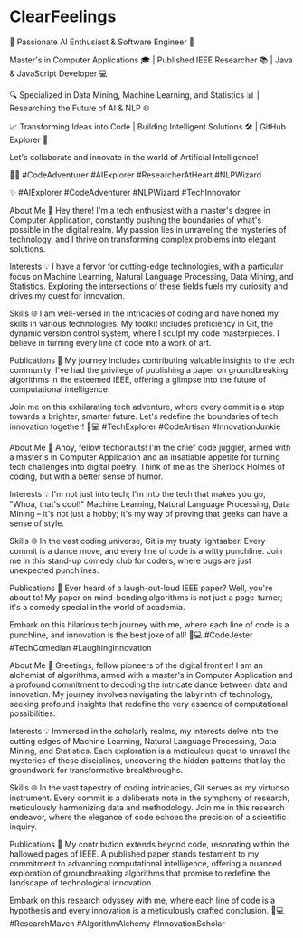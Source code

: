 # ClearFeelings


🚀 Passionate AI Enthusiast & Software Engineer 🤖

Master's in Computer Applications 🎓 | Published IEEE Researcher 📚 | Java & JavaScript Developer 💻

🔍 Specialized in Data Mining, Machine Learning, and Statistics 📊 | Researching the Future of AI & NLP 🌐

📈 Transforming Ideas into Code | Building Intelligent Solutions 🛠️ | GitHub Explorer 🚀

Let's collaborate and innovate in the world of Artificial Intelligence! 

🤝✨ #CodeAdventurer #AIExplorer #ResearcherAtHeart #NLPWizard

✨ #AIExplorer #CodeAdventurer #NLPWizard #TechInnovator



About Me 🚀
Hey there! I'm a tech enthusiast with a master's degree in Computer Application, constantly pushing the boundaries of what's possible in the digital realm. My passion lies in unraveling the mysteries of technology, and I thrive on transforming complex problems into elegant solutions.

Interests 💡
I have a fervor for cutting-edge technologies, with a particular focus on Machine Learning, Natural Language Processing, Data Mining, and Statistics. Exploring the intersections of these fields fuels my curiosity and drives my quest for innovation.

Skills 🌐
I am well-versed in the intricacies of coding and have honed my skills in various technologies. My toolkit includes proficiency in Git, the dynamic version control system, where I sculpt my code masterpieces. I believe in turning every line of code into a work of art.

Publications 📝
My journey includes contributing valuable insights to the tech community. I've had the privilege of publishing a paper on groundbreaking algorithms in the esteemed IEEE, offering a glimpse into the future of computational intelligence.

Join me on this exhilarating tech adventure, where every commit is a step towards a brighter, smarter future. Let's redefine the boundaries of tech innovation together! 🌟💻 #TechExplorer #CodeArtisan #InnovationJunkie











About Me 🚀
Ahoy, fellow techonauts! I'm the chief code juggler, armed with a master's in Computer Application and an insatiable appetite for turning tech challenges into digital poetry. Think of me as the Sherlock Holmes of coding, but with a better sense of humor.

Interests 💡
I'm not just into tech; I'm into the tech that makes you go, "Whoa, that's cool!" Machine Learning, Natural Language Processing, Data Mining – it's not just a hobby; it's my way of proving that geeks can have a sense of style.

Skills 🌐
In the vast coding universe, Git is my trusty lightsaber. Every commit is a dance move, and every line of code is a witty punchline. Join me in this stand-up comedy club for coders, where bugs are just unexpected punchlines.

Publications 📝
Ever heard of a laugh-out-loud IEEE paper? Well, you're about to! My paper on mind-bending algorithms is not just a page-turner; it's a comedy special in the world of academia.

Embark on this hilarious tech journey with me, where each line of code is a punchline, and innovation is the best joke of all! 🌟💻 #CodeJester #TechComedian #LaughingInnovation





About Me 🚀
Greetings, fellow pioneers of the digital frontier! I am an alchemist of algorithms, armed with a master's in Computer Application and a profound commitment to decoding the intricate dance between data and innovation. My journey involves navigating the labyrinth of technology, seeking profound insights that redefine the very essence of computational possibilities.

Interests 💡
Immersed in the scholarly realms, my interests delve into the cutting edges of Machine Learning, Natural Language Processing, Data Mining, and Statistics. Each exploration is a meticulous quest to unravel the mysteries of these disciplines, uncovering the hidden patterns that lay the groundwork for transformative breakthroughs.

Skills 🌐
In the vast tapestry of coding intricacies, Git serves as my virtuoso instrument. Every commit is a deliberate note in the symphony of research, meticulously harmonizing data and methodology. Join me in this research endeavor, where the elegance of code echoes the precision of a scientific inquiry.

Publications 📝
My contribution extends beyond code, resonating within the hallowed pages of IEEE. A published paper stands testament to my commitment to advancing computational intelligence, offering a nuanced exploration of groundbreaking algorithms that promise to redefine the landscape of technological innovation.

Embark on this research odyssey with me, where each line of code is a hypothesis and every innovation is a meticulously crafted conclusion. 🌟💻 #ResearchMaven #AlgorithmAlchemy #InnovationScholar





